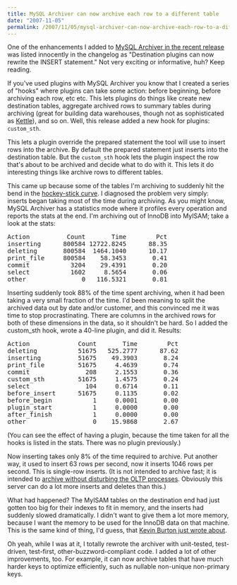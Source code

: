 ```yaml
---
title: MySQL Archiver can now archive each row to a different table
date: "2007-11-05"
permalink: /2007/11/05/mysql-archiver-can-now-archive-each-row-to-a-different-table/
---
```

One of the enhancements I added to [MySQL Archiver in the recent release][1] was listed innocently in the changelog as "Destination plugins can now rewrite the INSERT statement." Not very exciting or informative, huh? Keep reading.

If you've used plugins with MySQL Archiver you know that I created a series of "hooks" where plugins can take some action: before beginning, before archiving each row, etc etc. This lets plugins do things like create new destination tables, aggregate archived rows to summary tables during archiving (great for building data warehouses, though not as sophisticated as [Kettle][2]), and so on. Well, this release added a new hook for plugins: `custom_sth`.

This lets a plugin override the prepared statement the tool will use to insert rows into the archive. By default the prepared statement just inserts into the destination table. But the `custom_sth` hook lets the plugin inspect the row that's about to be archived and decide what to do with it. This lets it do interesting things like archive rows to different tables.

This came up because some of the tables I'm archiving to suddenly hit the bend in the [hockey-stick curve][3]. I diagnosed the problem very simply: inserts began taking most of the time during archiving. As you might know, MySQL Archiver has a statistics mode where it profiles every operation and reports the stats at the end. I'm archiving out of InnoDB into MyISAM; take a look at the stats:

<pre>Action          Count       Time        Pct
inserting      800584 12722.8245      88.35
deleting       800584  1464.1040      10.17
print_file     800584    58.3453       0.41
commit           3204    29.4391       0.20
select           1602     8.5654       0.06
other               0   116.5321       0.81</pre>

Inserting suddenly took 88% of the time spent archiving, when it had been taking a very small fraction of the time. I'd been meaning to split the archived data out by date and/or customer, and this convinced me it was time to stop procrastinating. There are columns in the archived rows for both of these dimensions in the data, so it shouldn't be hard. So I added the custom_sth hook, wrote a 40-line plugin, and did it. Results:

<pre>Action             Count       Time        Pct
deleting           51675   525.2777      87.62
inserting          51675    49.3903       8.24
print_file         51675     4.4639       0.74
commit               208     2.1553       0.36
custom_sth         51675     1.4575       0.24
select               104     0.6714       0.11
before_insert      51675     0.1135       0.02
before_begin           1     0.0001       0.00
plugin_start           1     0.0000       0.00
after_finish           1     0.0000       0.00
other                  0    15.9868       2.67</pre>

(You can see the effect of having a plugin, because the time taken for all the hooks is listed in the stats. There was no plugin previously.)

Now inserting takes only 8% of the time required to archive. Put another way, it used to insert 63 rows per second, now it inserts 1046 rows per second. This is single-row inserts. (It is not intended to archive fast; it is intended to [archive without disturbing the OLTP processes][4]. Obviously this server can do a lot more inserts and deletes than this.)

What had happened? The MyISAM tables on the destination end had just gotten too big for their indexes to fit in memory, and the inserts had suddenly slowed dramatically. I didn't want to give them a lot more memory, because I want the memory to be used for the InnoDB data on that machine. This is the same kind of thing, I'd guess, that [Kevin Burton just wrote about][5].

Oh yeah, while I was at it, I totally rewrote the archiver with unit-tested, test-driven, test-first, other-buzzword-compliant code. I added a lot of other improvements, too. For example, it can now archive tables that have much harder keys to optimize efficiently, such as nullable non-unique non-primary keys.

 [1]: http://www.xaprb.com/blog/2007/11/04/mysql-toolkit-version-1204-released/
 [2]: http://kettle.pentaho.org/
 [3]: http://en.wikipedia.org/wiki/Hockey_Stick_graph
 [4]: http://www.xaprb.com/blog/2006/05/02/how-to-write-efficient-archiving-and-purging-jobs-in-sql/
 [5]: http://feedblog.org/2007/11/04/mysql-and-disk-transfers-per-second/
